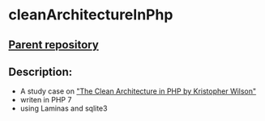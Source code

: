 # cleanArchitectureInPhp

## [Parent repository](https://github.com/L37sg0/cleanArchitectureInPhp)

## Description:

- A study case on ["The Clean Architecture in PHP by Kristopher Wilson"](https://www.google.com/search?channel=fs&client=ubuntu&q=The+Clean+Architecture+in+PHP+by+Kristopher+Wilson)
- writen in PHP 7
- using Laminas and sqlite3